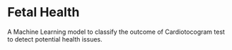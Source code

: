 <h1 background_color='red'> Fetal Health </h1>

A Machine Learning model to classify the
outcome of Cardiotocogram test to detect
potential health issues.
